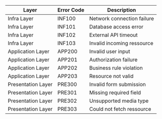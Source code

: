 | Layer              | Error Code | Description                |
| ------------------ | ---------- | -------------------------- |
| Infra Layer        | INF100     | Network connection failure |
| Infra Layer        | INF101     | Database access error      |
| Infra Layer        | INF102     | External API timeout       |
| Infra Layer        | INF103     | Invalid incoming ressource |
| Application Layer  | APP200     | Invalid user input         |
| Application Layer  | APP201     | Authorization failure      |
| Application Layer  | APP202     | Business rule violation    |
| Application Layer  | APP203     | Resource not valid         |
| Presentation Layer | PRE300     | Invalid form submission    |
| Presentation Layer | PRE301     | Missing required field     |
| Presentation Layer | PRE302     | Unsupported media type     |
| Presentation Layer | PRE303     | Could not fetch ressource  |
